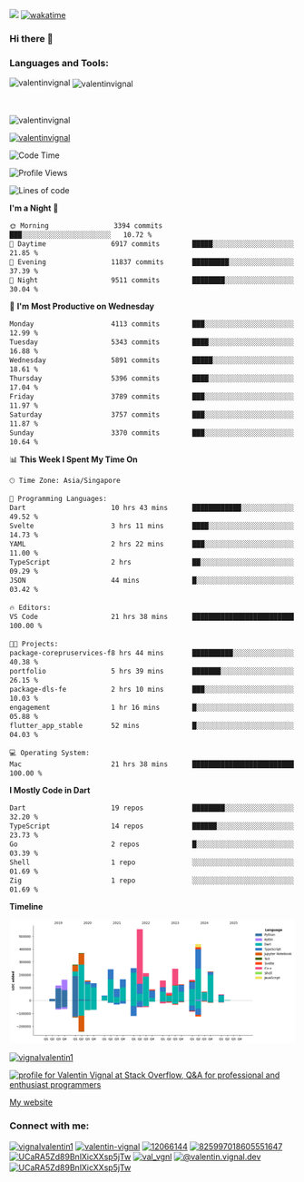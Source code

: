 
![](https://komarev.com/ghpvc/?username=valentinvignal&label=Profile%20views&color=0e75b6&style=flat)
[![wakatime](https://wakatime.com/badge/user/a700230c-ba51-4378-8fbc-fbcb542401ed.svg)](https://wakatime.com/@a700230c-ba51-4378-8fbc-fbcb542401ed)

### Hi there 👋

<h3 align="left">Languages and Tools:</h3>


<p><img align="left" src="https://github-readme-stats.vercel.app/api?username=ValentinVignal&count_private=true&show_icons=true&theme=dark" alt="valentinvignal" /></p>

<p>&nbsp;<img align="center" src="https://github-readme-stats.vercel.app/api/top-langs/?username=ValentinVignal&hide=jupyter%20notebook&layout=compact&theme=dark" alt="valentinvignal" /></p>

<br/>

<p><img align="center" src="https://github-readme-streak-stats.herokuapp.com/?user=valentinvignal&theme=dark" alt="valentinvignal" /></p>


<p align="left"> <a href="https://github.com/ryo-ma/github-profile-trophy"><img src="https://github-profile-trophy.vercel.app/?username=valentinvignal&theme=darkhub" alt="valentinvignal" /></a> </p>

<!--START_SECTION:waka-->
![Code Time](http://img.shields.io/badge/Code%20Time-3%2C294%20hrs%2014%20mins-blue)

![Profile Views](http://img.shields.io/badge/Profile%20Views-0-blue)

![Lines of code](https://img.shields.io/badge/From%20Hello%20World%20I%27ve%20Written-4.4%20million%20lines%20of%20code-blue)

**I'm a Night 🦉** 

```text
🌞 Morning                3394 commits        ███░░░░░░░░░░░░░░░░░░░░░░   10.72 % 
🌆 Daytime                6917 commits        █████░░░░░░░░░░░░░░░░░░░░   21.85 % 
🌃 Evening                11837 commits       █████████░░░░░░░░░░░░░░░░   37.39 % 
🌙 Night                  9511 commits        ████████░░░░░░░░░░░░░░░░░   30.04 % 
```
📅 **I'm Most Productive on Wednesday** 

```text
Monday                   4113 commits        ███░░░░░░░░░░░░░░░░░░░░░░   12.99 % 
Tuesday                  5343 commits        ████░░░░░░░░░░░░░░░░░░░░░   16.88 % 
Wednesday                5891 commits        █████░░░░░░░░░░░░░░░░░░░░   18.61 % 
Thursday                 5396 commits        ████░░░░░░░░░░░░░░░░░░░░░   17.04 % 
Friday                   3789 commits        ███░░░░░░░░░░░░░░░░░░░░░░   11.97 % 
Saturday                 3757 commits        ███░░░░░░░░░░░░░░░░░░░░░░   11.87 % 
Sunday                   3370 commits        ███░░░░░░░░░░░░░░░░░░░░░░   10.64 % 
```


📊 **This Week I Spent My Time On** 

```text
🕑︎ Time Zone: Asia/Singapore

💬 Programming Languages: 
Dart                     10 hrs 43 mins      ████████████░░░░░░░░░░░░░   49.52 % 
Svelte                   3 hrs 11 mins       ████░░░░░░░░░░░░░░░░░░░░░   14.73 % 
YAML                     2 hrs 22 mins       ███░░░░░░░░░░░░░░░░░░░░░░   11.00 % 
TypeScript               2 hrs               ██░░░░░░░░░░░░░░░░░░░░░░░   09.29 % 
JSON                     44 mins             █░░░░░░░░░░░░░░░░░░░░░░░░   03.42 % 

🔥 Editors: 
VS Code                  21 hrs 38 mins      █████████████████████████   100.00 % 

🐱‍💻 Projects: 
package-corepruservices-f8 hrs 44 mins       ██████████░░░░░░░░░░░░░░░   40.38 % 
portfolio                5 hrs 39 mins       ███████░░░░░░░░░░░░░░░░░░   26.15 % 
package-dls-fe           2 hrs 10 mins       ███░░░░░░░░░░░░░░░░░░░░░░   10.03 % 
engagement               1 hr 16 mins        █░░░░░░░░░░░░░░░░░░░░░░░░   05.88 % 
flutter_app_stable       52 mins             █░░░░░░░░░░░░░░░░░░░░░░░░   04.03 % 

💻 Operating System: 
Mac                      21 hrs 38 mins      █████████████████████████   100.00 % 
```

**I Mostly Code in Dart** 

```text
Dart                     19 repos            ████████░░░░░░░░░░░░░░░░░   32.20 % 
TypeScript               14 repos            ██████░░░░░░░░░░░░░░░░░░░   23.73 % 
Go                       2 repos             █░░░░░░░░░░░░░░░░░░░░░░░░   03.39 % 
Shell                    1 repo              ░░░░░░░░░░░░░░░░░░░░░░░░░   01.69 % 
Zig                      1 repo              ░░░░░░░░░░░░░░░░░░░░░░░░░   01.69 % 
```



**Timeline**

![Lines of Code chart](https://raw.githubusercontent.com/ValentinVignal/ValentinVignal/main/assets/bar_graph.png)


<!--END_SECTION:waka-->

<p align="left"> <a href="https://twitter.com/vignalvalentin1" target="blank"><img src="https://img.shields.io/twitter/follow/vignalvalentin1?logo=twitter" alt="vignalvalentin1" /></a> </p>

<a href="https://stackoverflow.com/users/12066144/valentin-vignal"><img src="https://stackexchange.com/users/flair/16694563.png?theme=dark" width="208" height="58" alt="profile for Valentin Vignal at Stack Overflow, Q&amp;A for professional and enthusiast programmers" title="profile for Valentin Vignal at Stack Overflow, Q&amp;A for professional and enthusiast programmers"></a>

[My website](https://valentinvignal.github.io/portfolio/)

<h3 align="left">Connect with me:</h3>
<p align="left">
<a href="https://twitter.com/vignalvalentin1" target="blank"><img align="center" src="https://raw.githubusercontent.com/rahuldkjain/github-profile-readme-generator/master/src/images/icons/Social/twitter.svg" alt="vignalvalentin1" height="30" width="40" /></a>
<a href="https://linkedin.com/in/valentin-vignal" target="blank"><img align="center" src="https://raw.githubusercontent.com/rahuldkjain/github-profile-readme-generator/master/src/images/icons/Social/linked-in-alt.svg" alt="valentin-vignal" height="30" width="40" /></a>
<a href="https://stackoverflow.com/users/12066144" target="blank"><img align="center" src="https://raw.githubusercontent.com/rahuldkjain/github-profile-readme-generator/master/src/images/icons/Social/stack-overflow.svg" alt="12066144" height="30" width="40" /></a>
<a href="https://discordapp.com/users/825997018605551647" target="blank"><img align="center" src="https://raw.githubusercontent.com/rahuldkjain/github-profile-readme-generator/master/src/images/icons/Social/discord.svg" alt="825997018605551647" height="30" width="40" /></a>
<a href="https://www.reddit.com/user/ValentinVignal" target="blank"><img align="center" src="https://raw.githubusercontent.com/rahuldkjain/github-profile-readme-generator/master/src/images/icons/Social/reddit.svg" alt="UCaRA5Zd89BnlXicXXsp5jTw" height="30" width="40" /></a>
<a href="https://instagram.com/valentin_vignal" target="blank"><img align="center" src="https://raw.githubusercontent.com/rahuldkjain/github-profile-readme-generator/master/src/images/icons/Social/instagram.svg" alt="val_vgnl" height="30" width="40" /></a>
<a href="https://medium.com/@valentin.vignal.dev" target="blank"><img align="center" src="https://raw.githubusercontent.com/rahuldkjain/github-profile-readme-generator/master/src/images/icons/Social/medium.svg" alt="@valentin.vignal.dev" height="30" width="40" /></a>
<a href="https://www.youtube.com/channel/UCaRA5Zd89BnlXicXXsp5jTw" target="blank"><img align="center" src="https://raw.githubusercontent.com/rahuldkjain/github-profile-readme-generator/master/src/images/icons/Social/youtube.svg" alt="UCaRA5Zd89BnlXicXXsp5jTw" height="30" width="40" /></a>
</p>


